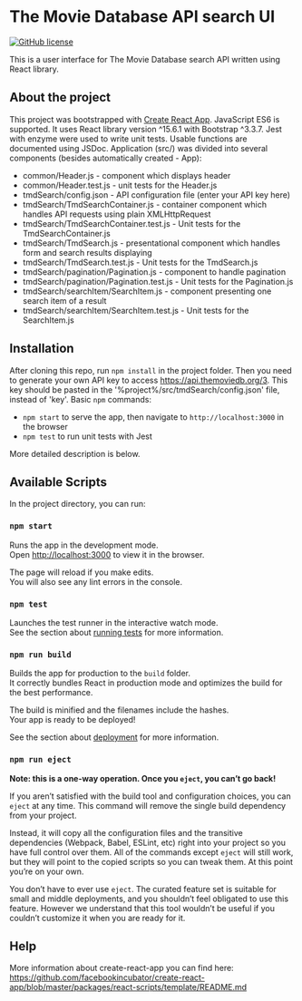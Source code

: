 # The Movie Database API search UI
[![GitHub license](https://img.shields.io/badge/license-MIT-blue.svg)](https://raw.githubusercontent.com/mar753/themoviedb-search-react/master/LICENSE)

This is a user interface for The Movie Database search API written using React library.

## About the project

This project was bootstrapped with [Create React App](https://github.com/facebookincubator/create-react-app). JavaScript ES6 is supported. It uses React library version ^15.6.1 with Bootstrap ^3.3.7. Jest with enzyme were used to write unit tests. Usable functions are documented using JSDoc. Application (src/) was divided into several components (besides automatically created - App):
- common/Header.js - component which displays header
- common/Header.test.js - unit tests for the Header.js
- tmdSearch/config.json - API configuration file (enter your API key here)
- tmdSearch/TmdSearchContainer.js - container component which handles API requests using plain XMLHttpRequest
- tmdSearch/TmdSearchContainer.test.js - Unit tests for the TmdSearchContainer.js
- tmdSearch/TmdSearch.js - presentational component which handles form and search results displaying
- tmdSearch/TmdSearch.test.js - Unit tests for the TmdSearch.js
- tmdSearch/pagination/Pagination.js - component to handle pagination
- tmdSearch/pagination/Pagination.test.js - Unit tests for the Pagination.js
- tmdSearch/searchItem/SearchItem.js - component presenting one search item of a result
- tmdSearch/searchItem/SearchItem.test.js - Unit tests for the SearchItem.js

## Installation

After cloning this repo, run `npm install` in the project folder. Then you need to generate your own API key to access https://api.themoviedb.org/3. This key should be pasted in the '%project%/src/tmdSearch/config.json' file, instead of 'key'. Basic `npm` commands:
- `npm start` to serve the app, then navigate to `http://localhost:3000` in the browser
- `npm test` to run unit tests with Jest

More detailed description is below.

## Available Scripts

In the project directory, you can run:

### `npm start`

Runs the app in the development mode.<br>
Open [http://localhost:3000](http://localhost:3000) to view it in the browser.

The page will reload if you make edits.<br>
You will also see any lint errors in the console.

### `npm test`

Launches the test runner in the interactive watch mode.<br>
See the section about [running tests](#running-tests) for more information.

### `npm run build`

Builds the app for production to the `build` folder.<br>
It correctly bundles React in production mode and optimizes the build for the best performance.

The build is minified and the filenames include the hashes.<br>
Your app is ready to be deployed!

See the section about [deployment](#deployment) for more information.

### `npm run eject`

**Note: this is a one-way operation. Once you `eject`, you can’t go back!**

If you aren’t satisfied with the build tool and configuration choices, you can `eject` at any time. This command will remove the single build dependency from your project.

Instead, it will copy all the configuration files and the transitive dependencies (Webpack, Babel, ESLint, etc) right into your project so you have full control over them. All of the commands except `eject` will still work, but they will point to the copied scripts so you can tweak them. At this point you’re on your own.

You don’t have to ever use `eject`. The curated feature set is suitable for small and middle deployments, and you shouldn’t feel obligated to use this feature. However we understand that this tool wouldn’t be useful if you couldn’t customize it when you are ready for it.


## Help

More information about create-react-app you can find here:
https://github.com/facebookincubator/create-react-app/blob/master/packages/react-scripts/template/README.md

